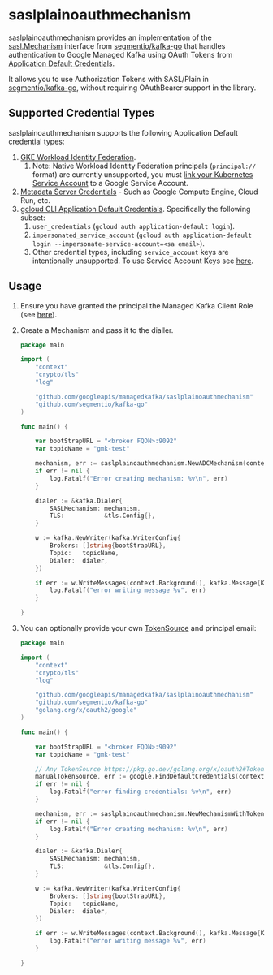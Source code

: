 # saslplainoauthmechanism

saslplainoauthmechanism provides an implementation of the [sasl.Mechanism](https://github.com/segmentio/kafka-go/blob/main/sasl/sasl.go#L13-L29) interface from [segmentio/kafka-go](https://github.com/segmentio/kafka-go) that handles authentication to Google Managed Kafka using OAuth Tokens from [Application Default Credentials](https://cloud.google.com/docs/authentication/application-default-credentials).

It allows you to use Authorization Tokens with SASL/Plain in [segmentio/kafka-go](https://github.com/segmentio/kafka-go), without requiring OAuthBearer support in the library.

## Supported Credential Types

saslplainoauthmechanism supports the following Application Default credential types:

1. [GKE Workload Identity Federation](https://cloud.google.com/kubernetes-engine/docs/concepts/workload-identity).
    1. Note: Native Workload Identity Federation principals (`principal://` format) are currently unsupported, you must [link your Kubernetes Service Account](https://cloud.google.com/kubernetes-engine/docs/how-to/workload-identity#kubernetes-sa-to-iam) to a Google Service Account.
2. [Metadata Server Credentials](https://cloud.google.com/docs/authentication/application-default-credentials#attached-sa) - Such as Google Compute Engine, Cloud Run, etc.
3. [gcloud CLI Application Default Credentials](https://cloud.google.com/docs/authentication/application-default-credentials#personal). Specifically the following subset:
    1. `user_credentials` (`gcloud auth application-default login`).
    1. `impersonated_service_account` (`gcloud auth application-default login --impersonate-service-account=<sa email>`).
    1. Other credential types, including `service_account` keys are intentionally unsupported. To use Service Account Keys see [here](https://cloud.google.com/managed-service-for-apache-kafka/docs/authentication-kafka#sasl-plain).


## Usage

1. Ensure you have granted the principal the Managed Kafka Client Role (see [here](https://cloud.google.com/managed-service-for-apache-kafka/docs/authentication-kafka#grant-role)).

2. Create a Mechanism and pass it to the dialler.

    ```go
    package main

    import (
        "context"
        "crypto/tls"
        "log"

        "github.com/googleapis/managedkafka/saslplainoauthmechanism"
        "github.com/segmentio/kafka-go"
    )

    func main() {

        var bootStrapURL = "<broker FQDN>:9092"
        var topicName = "gmk-test"

        mechanism, err := saslplainoauthmechanism.NewADCMechanism(context.Background())
        if err != nil {
            log.Fatalf("Error creating mechanism: %v\n", err)
        }

        dialer := &kafka.Dialer{
            SASLMechanism: mechanism,
            TLS:           &tls.Config{},
        }

        w := kafka.NewWriter(kafka.WriterConfig{
            Brokers: []string{bootStrapURL},
            Topic:   topicName,
            Dialer:  dialer,
        })

        if err := w.WriteMessages(context.Background(), kafka.Message{Key: []byte("Key-A"), Value: []byte("Hello World!")}); err != nil {
            log.Fatalf("error writing message %v", err)
        }

    }
    ```

3. You can optionally provide your own [TokenSource](https://pkg.go.dev/golang.org/x/oauth2#TokenSource) and principal email:
    ```go
    package main

    import (
        "context"
        "crypto/tls"
        "log"

        "github.com/googleapis/managedkafka/saslplainoauthmechanism"
        "github.com/segmentio/kafka-go"
        "golang.org/x/oauth2/google"
    )

    func main() {

        var bootStrapURL = "<broker FQDN>:9092"
        var topicName = "gmk-test"

        // Any TokenSource https://pkg.go.dev/golang.org/x/oauth2#TokenSource
        manualTokenSource, err := google.FindDefaultCredentials(context.Background(), "https://www.googleapis.com/auth/cloud-platform")
        if err != nil {
            log.Fatalf("error finding credentials: %v\n", err)
        }

        mechanism, err := saslplainoauthmechanism.NewMechanismWithTokenSource(context.Background(), manualTokenSource.TokenSource, "principal-email@example.com")
        if err != nil {
            log.Fatalf("Error creating mechanism: %v\n", err)
        }

        dialer := &kafka.Dialer{
            SASLMechanism: mechanism,
            TLS:           &tls.Config{},
        }

        w := kafka.NewWriter(kafka.WriterConfig{
            Brokers: []string{bootStrapURL},
            Topic:   topicName,
            Dialer:  dialer,
        })

        if err := w.WriteMessages(context.Background(), kafka.Message{Key: []byte("Key-A"), Value: []byte("Hello World!")}); err != nil {
            log.Fatalf("error writing message %v", err)
        }

    }
    ```

